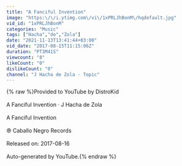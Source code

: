 ```yaml
---
title: "A Fanciful Invention"
image: "https:\/\/i.ytimg.com\/vi\/1xPRLJhBonM\/hqdefault.jpg"
vid_id: "1xPRLJhBonM"
categories: "Music"
tags: ["Hacha","de","Zola"]
date: "2021-11-13T13:41:44+03:00"
vid_date: "2017-08-15T11:15:06Z"
duration: "PT3M41S"
viewcount: "8"
likeCount: "0"
dislikeCount: "0"
channel: "J Hacha de Zola - Topic"
---
```

{% raw %}Provided to YouTube by DistroKid<br /><br />A Fanciful Invention · J Hacha de Zola<br /><br />A Fanciful Invention<br /><br />℗ Caballo Negro Records<br /><br />Released on: 2017-08-16<br /><br />Auto-generated by YouTube.{% endraw %}
